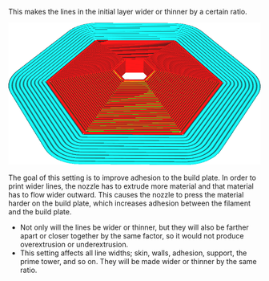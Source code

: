 This makes the lines in the initial layer wider or thinner by a certain ratio.

![The lines in the initial layer are twice as wide as the rest](../images/initial_layer_line_width_factor.png)

The goal of this setting is to improve adhesion to the build plate. In order to print wider lines, the nozzle has to extrude more material and that material has to flow wider outward. This causes the nozzle to press the material harder on the build plate, which increases adhesion between the filament and the build plate.
* Not only will the lines be wider or thinner, but they will also be farther apart or closer together by the same factor, so it would not produce overextrusion or underextrusion.
* This setting affects all line widths; skin, walls, adhesion, support, the prime tower, and so on. They will be made wider or thinner by the same ratio.
